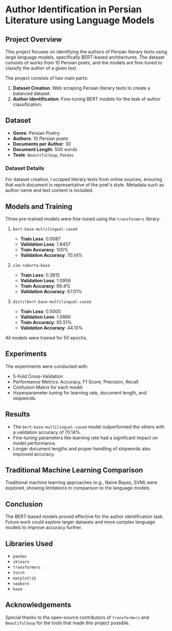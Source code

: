 # Author Identification in Persian Literature using Language Models

## Project Overview

This project focuses on identifying the authors of Persian literary texts using large language models, specifically BERT-based architectures. The dataset consists of works from 10 Persian poets, and the models are fine-tuned to classify the author of a given text.

The project consists of two main parts:

1. **Dataset Creation**: Web scraping Persian literary texts to create a balanced dataset.
2. **Author Identification**: Fine-tuning BERT models for the task of author classification.

## Dataset

- **Genre**: Persian Poetry
- **Authors**: 10 Persian poets
- **Documents per Author**: 30
- **Document Length**: 500 words
- **Tools**: `BeautifulSoup`, `Pandas`

### Dataset Details

For dataset creation, I scraped literary texts from online sources, ensuring that each document is representative of the poet's style. Metadata such as author name and text content is included.

## Models and Training

Three pre-trained models were fine-tuned using the `transformers` library:

1. `bert-base-multilingual-cased`
   - **Train Loss**: 0.0087
   - **Validation Loss**: 1.8457
   - **Train Accuracy**: 100%
   - **Validation Accuracy**: 70.14%

2. `xlm-roberta-base`
   - **Train Loss**: 0.3915
   - **Validation Loss**: 1.0959
   - **Train Accuracy**: 96.4%
   - **Validation Accuracy**: 67.01%

3. `distilbert-base-multilingual-cased`
   - **Train Loss**: 0.5000
   - **Validation Loss**: 1.5666
   - **Train Accuracy**: 95.51%
   - **Validation Accuracy**: 44.10%

All models were trained for 50 epochs.

## Experiments

The experiments were conducted with:

- 5-Fold Cross-Validation
- Performance Metrics: Accuracy, F1 Score, Precision, Recall
- Confusion Matrix for each model
- Hyperparameter tuning for learning rate, document length, and stopwords.

## Results

- The `bert-base-multilingual-cased` model outperformed the others with a validation accuracy of 70.14%.
- Fine-tuning parameters like learning rate had a significant impact on model performance.
- Longer document lengths and proper handling of stopwords also improved accuracy.

## Traditional Machine Learning Comparison

Traditional machine learning approaches (e.g., Naive Bayes, SVM) were explored, showing limitations in comparison to the language models.

## Conclusion

The BERT-based models proved effective for the author identification task. Future work could explore larger datasets and more complex language models to improve accuracy further.

## Libraries Used

- `pandas`
- `sklearn`
- `transformers`
- `torch`
- `matplotlib`
- `seaborn`
- `hazm`

## Acknowledgements

Special thanks to the open-source contributors of `transformers` and `BeautifulSoup` for the tools that made this project possible.

